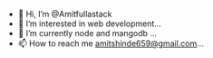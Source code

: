 - 👋 Hi, I’m @Amitfullastack
- 👀 I’m interested in web development...
- 🌱 I’m currently node and mangodb ...
- 📫 How to reach me amitshinde659@gmail.com...

<!---
Amitfullastack/Amitfullastack is a ✨ special ✨ repository because its `README.md` (this file) appears on your GitHub profile.
You can click the Preview link to take a look at your changes.
--->
